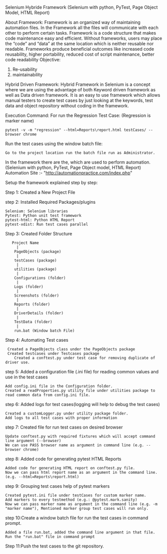 Selenium Hybride Framework
(Selenium with python, PyTest, Page Object Model, HTML Report)

About Framework:
Framework is an organized way of maintaining automation files. In the Framework all the files will communicate with each other to perform certain tasks.
Framework is a code structure that makes code maintenance easy and efficient. Without frameworks, users may place the “code” and “data” at the same location which is neither reusable nor readable. Frameworks produce beneficial outcomes like increased code reusability, higher portability, reduced cost of script maintenance, better code readability
Objective:
1) Re-usability
2) maintainability

Hybrid Driven Framework:
Hybrid Framework in Selenium is a concept where we are using the advantage of both Keyword driven framework as well as Data driven framework. It is an easy to use framework which allows manual testers to create test cases by just looking at the keywords, test data and object repository without coding in the framework.

Execution Command:
For run the Regression Test Case: (Regression is marker name)

	pytest -v -m "regression" --html=Reports\report.html testCases/ --browser chrome

Run the test cases using the window batch file:

	Go to the project location run the batch file run as Administrator.


In the framework there are the, which are used to perform automation. (Selenium with python, PyTest, Page Object model, HTML Report)
Automation Site :- "http://automationpractice.com/index.php"

Setup the framework explained step by step:

Step 1: Created a New Project File

step 2: Installed Required Packages/plugins

	Selenium: Selenium libraries
	Pytest: Python unit test framework
	pytest-html: Python HTML Report
	pytest-xdist: Run test cases parallel

Step 3: Created Folder Structure

       Project Name
		 |
		PageObjects (package)
		 |	
		testCases (package)
		 |
		utilities (package)
		 |
		Configurations (folder)
		 |
		Logs (folder)
		 |
		Screenshots (folder)
		 |
		Reports (folder)
		 |
		DriverDetails (folder)
		 |
		TestData (folder)
		 |
		run.bat (Window batch File)

Step 4: Automating Test cases

  	 Created a PageObjects class under the PageObjects package
	 Created testcases under Testcases package
	 	Created a conftest.py under test case for removing duplicate of driver use.

step 5: Added a configuration file (.ini file) for reading common values and use in the test cases

	Add config.ini file in the Configuration folder.
	Created a readProperties.py utility file under utilities package to read common data from config.ini file.

step 6: Added logs for test cases(logging will help to debug the test cases)

	Created a customLogger.py under utility package folder.
	Add logs to all test cases with proper information

step 7: Created file for run test cases on desired browser

	Update conftest.py with required fixtures which will accept command line argument (--browser)
	We can use PASS browser name as argument in command line (e.g. --browser chrome)

step 8: Added code for generating pytest HTML Reports

	Added code for generating HTML report on conftest.py file.
	Now we can pass html report name as an argument in the command line. (e.g. --html=Reports\report.html)

step 9: Grouping test cases help of pytest markers

	Created pytest.ini file under testCases for custom marker name.
	Add markers to every testmethod (e.g.: @pytest.mark.sanity)
	Now we can pass marker name as argument in the command line (e.g. -m "marker name"), Mentioned marker group test cases will run only.

step 10:Create a window batch file for run the test cases in command prompt.

	Added a file run.bat, added the command line argument in that file.
	Run the "run.bat" file in command prompt

Step 11:Push the test cases to the git repository.

